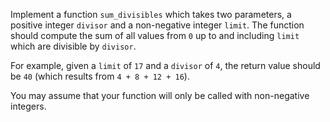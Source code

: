 Implement a function `sum_divisibles` which takes two parameters, a positive integer `divisor` and a non-negative integer `limit`. The function should compute the sum of all values from `0` up to and including `limit` which are divisible by `divisor`.

For example, given a `limit` of `17` and a `divisor` of `4`, the return value should be `40` (which results from `4 + 8 + 12 + 16`).

You may assume that your function will only be called with non-negative integers.
